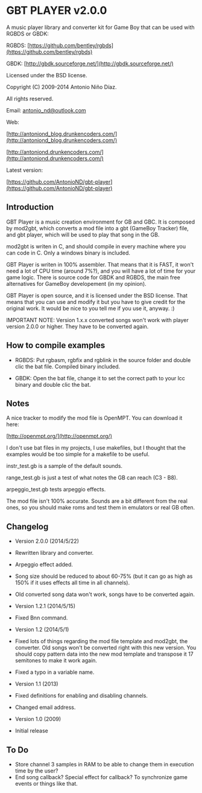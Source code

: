 GBT PLAYER  v2.0.0
==================

A music player library and converter kit for Game Boy that can be used with RGBDS or GBDK:

RGBDS: [https://github.com/bentley/rgbds](https://github.com/bentley/rgbds)

GBDK: [http://gbdk.sourceforge.net/](http://gbdk.sourceforge.net/)

Licensed under the BSD license.

Copyright (C) 2009-2014 Antonio Niño Díaz.

All rights reserved.

Email: antonio_nd@outlook.com

Web:

[http://antoniond_blog.drunkencoders.com/](http://antoniond_blog.drunkencoders.com/)

[http://antoniond.drunkencoders.com/](http://antoniond.drunkencoders.com/)

Latest version:

[https://github.com/AntonioND/gbt-player](https://github.com/AntonioND/gbt-player)

Introduction
------------

GBT Player is a music creation environment for GB and GBC. It is composed by mod2gbt, which converts a mod file into a gbt (GameBoy Tracker) file, and gbt player, which will be used to play that song in the GB.

mod2gbt is writen in C, and should compile in every machine where you can code in C. Only a windows binary is included.

GBT Player is writen in 100% assembler. That means that it is FAST, it won't need a lot of CPU time (around 7%?), and you will have a lot of time for your game logic. There is source code for GBDK and RGBDS, the main free alternatives for GameBoy developement (in my opinion).

GBT Player is open source, and it is licensed under the BSD license. That means that you can use and modify it but you have to give credit for the original work. It would be nice to you tell me if you use it, anyway. :)

IMPORTANT NOTE: Version 1.x.x converted songs won't work with player version 2.0.0 or higher. They have to be converted again.

How to compile examples
-----------------------

- RGBDS: Put rgbasm, rgbfix and rgblink in the source folder and double clic the bat file. Compiled binary included.

- GBDK: Open the bat file, change it to set the correct path to your lcc binary and double clic the bat.

Notes
-----

A nice tracker to modify the mod file is OpenMPT. You can download it here:

[http://openmpt.org/](http://openmpt.org/)

I don't use bat files in my projects, I use makefiles, but I thought that the examples would be too simple for a makefile to be useful.

instr_test.gb is a sample of the default sounds.

range_test.gb is just a test of what notes the GB can reach (C3 - B8).

arpeggio_test.gb tests arpeggio effects.

The mod file isn't 100% accurate. Sounds are a bit different from the real ones, so you should make roms and test them in emulators or real GB often.

Changelog
---------

- Version 2.0.0 (2014/5/22)
 - Rewritten library and converter.
 - Arpeggio effect added.
 - Song size should be reduced to about 60-75% (but it can go as high as 150% if it uses effects all time in all channels).
 - Old converted song data won't work, songs have to be converted again.

- Version 1.2.1 (2014/5/15)
 - Fixed Bnn command.

- Version 1.2 (2014/5/1)
 - Fixed lots of things regarding the mod file template and mod2gbt, the converter. Old songs won't be converted right with this new version. You should copy pattern data into the new mod template and transpose it 17 semitones to make it work again.
 - Fixed a typo in a variable name.

- Version 1.1 (2013)
 - Fixed definitions for enabling and disabling channels.
 - Changed email address.

- Version 1.0 (2009)
 - Initial release

To Do
-----

- Store channel 3 samples in RAM to be able to change them in execution time by the user?
- End song callback? Special effect for callback? To synchronize game events or things like that.
